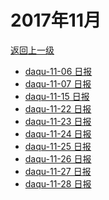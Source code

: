 # 2017年11月

<a href="/#/days/2017/index">返回上一级</a>

- <a href="/#/days/2017/11/daqu-11-06">daqu-11-06 日报</a>
- <a href="/#/days/2017/11/daqu-11-07">daqu-11-07 日报</a>
- <a href="/#/days/2017/11/daqu-11-15">daqu-11-15 日报</a>
- <a href="/#/days/2017/11/daqu-11-22">daqu-11-22 日报</a>
- <a href="/#/days/2017/11/daqu-11-23">daqu-11-23 日报</a>
- <a href="/#/days/2017/11/daqu-11-24">daqu-11-24 日报</a>
- <a href="/#/days/2017/11/daqu-11-25">daqu-11-25 日报</a>
- <a href="/#/days/2017/11/daqu-11-26">daqu-11-26 日报</a>
- <a href="/#/days/2017/11/daqu-11-27">daqu-11-27 日报</a>
- <a href="/#/days/2017/11/daqu-11-28">daqu-11-28 日报</a>
